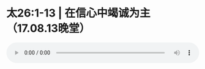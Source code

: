 # 太26:1-13 | 在信心中竭诚为主（17.08.13晚堂）

<audio style="width: 100%;" preload="false" controls controlslist="nodownload"><source src="//cdn.simai.ml/audio/mp3/old/12190.mp3" type="audio/mpeg">Your browser does not support the audio element.</audio>


